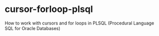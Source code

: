 # cursor-forloop-plsql
How to work with cursors and for loops in PLSQL (Procedural Language SQL for Oracle Databases)
